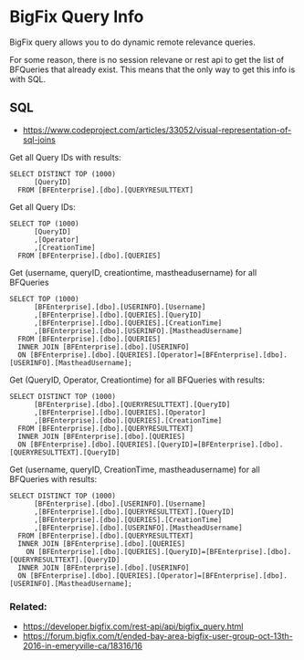 # BigFix Query Info

BigFix query allows you to do dynamic remote relevance queries.

For some reason, there is no session relevane or rest api to get the list of BFQueries that already exist. This means that the only way to get this info is with SQL.

## SQL

- https://www.codeproject.com/articles/33052/visual-representation-of-sql-joins

Get all Query IDs with results:

    SELECT DISTINCT TOP (1000) 
          [QueryID]
      FROM [BFEnterprise].[dbo].[QUERYRESULTTEXT]

Get all Query IDs:

    SELECT TOP (1000) 
          [QueryID]
          ,[Operator]
          ,[CreationTime]
      FROM [BFEnterprise].[dbo].[QUERIES]

Get (username, queryID, creationtime, mastheadusername) for all BFQueries

    SELECT TOP (1000) 
          [BFEnterprise].[dbo].[USERINFO].[Username]
    	  ,[BFEnterprise].[dbo].[QUERIES].[QueryID]
          ,[BFEnterprise].[dbo].[QUERIES].[CreationTime]
    	  ,[BFEnterprise].[dbo].[USERINFO].[MastheadUsername]
      FROM [BFEnterprise].[dbo].[QUERIES]
      INNER JOIN [BFEnterprise].[dbo].[USERINFO]
      ON [BFEnterprise].[dbo].[QUERIES].[Operator]=[BFEnterprise].[dbo].[USERINFO].[MastheadUsername];

Get (QueryID, Operator, Creationtime) for all BFQueries with results:

    SELECT DISTINCT TOP (1000) 
          [BFEnterprise].[dbo].[QUERYRESULTTEXT].[QueryID]
    	  ,[BFEnterprise].[dbo].[QUERIES].[Operator]
    	  ,[BFEnterprise].[dbo].[QUERIES].[CreationTime]
      FROM [BFEnterprise].[dbo].[QUERYRESULTTEXT]
      INNER JOIN [BFEnterprise].[dbo].[QUERIES]
      ON [BFEnterprise].[dbo].[QUERIES].[QueryID]=[BFEnterprise].[dbo].[QUERYRESULTTEXT].[QueryID]

Get (username, queryID, CreationTime, mastheadusername) for all BFQueries with results:

    SELECT DISTINCT TOP (1000) 
          [BFEnterprise].[dbo].[USERINFO].[Username]
    	  ,[BFEnterprise].[dbo].[QUERYRESULTTEXT].[QueryID]
    	  ,[BFEnterprise].[dbo].[QUERIES].[CreationTime]
    	  ,[BFEnterprise].[dbo].[USERINFO].[MastheadUsername]
      FROM [BFEnterprise].[dbo].[QUERYRESULTTEXT]
      INNER JOIN [BFEnterprise].[dbo].[QUERIES]
    	ON [BFEnterprise].[dbo].[QUERIES].[QueryID]=[BFEnterprise].[dbo].[QUERYRESULTTEXT].[QueryID]
      INNER JOIN [BFEnterprise].[dbo].[USERINFO]
      ON [BFEnterprise].[dbo].[QUERIES].[Operator]=[BFEnterprise].[dbo].[USERINFO].[MastheadUsername];
      

### Related:

- https://developer.bigfix.com/rest-api/api/bigfix_query.html
- https://forum.bigfix.com/t/ended-bay-area-bigfix-user-group-oct-13th-2016-in-emeryville-ca/18316/16
